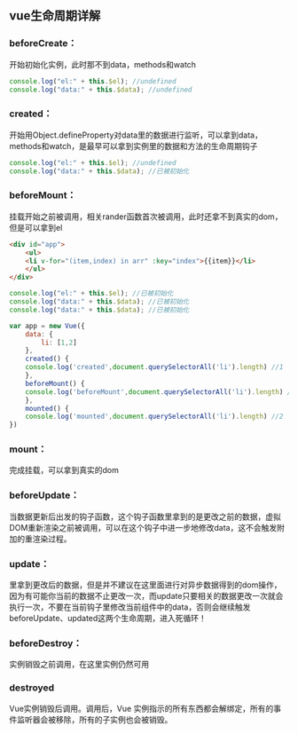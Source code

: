 ## vue生命周期详解

### beforeCreate：
开始初始化实例，此时那不到data，methods和watch

```javascript
console.log("el:" + this.$el); //undefined
console.log("data:" + this.$data); //undefined 
```
### created：
开始用Object.defineProperty对data里的数据进行监听，可以拿到data，methods和watch，是最早可以拿到实例里的数据和方法的生命周期钩子

```javascript
console.log("el:" + this.$el); //undefined
console.log("data:" + this.$data); //已被初始化 
```

### beforeMount：
挂载开始之前被调用，相关rander函数首次被调用，此时还拿不到真实的dom，但是可以拿到el

```html
<div id="app">
    <ul>
    <li v-for="(item,index) in arr" :key="index">{{item}}</li>
    </ul>
</div>
```
```javascript
console.log("el:" + this.$el); //已被初始化
console.log("data:" + this.$data); //已被初始化 
console.log("data:" + this.$data); //已被初始化 

var app = new Vue({
    data: {
        li: [1,2]
    },
    created() {
    console.log('created',document.querySelectorAll('li').length) //1
    },
    beforeMount() {
    console.log('beforeMount',document.querySelectorAll('li').length) //1
    },
    mounted() {
    console.log('mounted',document.querySelectorAll('li').length) //2
})
```
### mount：
完成挂载，可以拿到真实的dom

### beforeUpdate：
当数据更新后出发的钩子函数，这个钩子函数里拿到的是更改之前的数据，虚拟DOM重新渲染之前被调用，可以在这个钩子中进一步地修改data，这不会触发附加的重渲染过程。

### update：
里拿到更改后的数据，但是并不建议在这里面进行对异步数据得到的dom操作，因为有可能你当前的数据不止更改一次，而update只要相关的数据更改一次就会执行一次，不要在当前钩子里修改当前组件中的data，否则会继续触发beforeUpdate、updated这两个生命周期，进入死循环！

### beforeDestroy： 
实例销毁之前调用，在这里实例仍然可用

### destroyed 
Vue实例销毁后调用。调用后，Vue 实例指示的所有东西都会解绑定，所有的事件监听器会被移除，所有的子实例也会被销毁。




